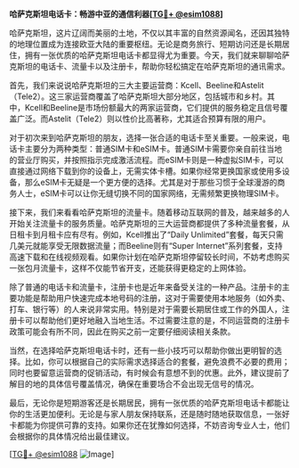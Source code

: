**哈萨克斯坦电话卡：畅游中亚的通信利器[[TG💪+ @esim1088](https://t.me/s/esim1088)]**

哈萨克斯坦，这片辽阔而美丽的土地，不仅以其丰富的自然资源闻名，还因其独特的地理位置成为连接欧亚大陆的重要枢纽。无论是商务旅行、短期访问还是长期居住，拥有一张优质的哈萨克斯坦电话卡都显得尤为重要。今天，我们就来聊聊哈萨克斯坦的电话卡、流量卡以及注册卡，帮助你轻松搞定在哈萨克斯坦的通讯需求。

首先，我们来说说哈萨克斯坦的三大主要运营商：Kcell、Beeline和Astelit（Tele2）。这三家运营商覆盖了哈萨克斯坦大部分地区，包括城市和乡村。其中，Kcell和Beeline是市场份额最大的两家运营商，它们提供的服务稳定且信号覆盖广泛。而Astelit（Tele2）则以性价比高著称，尤其适合预算有限的用户。

对于初次来到哈萨克斯坦的朋友，选择一张合适的电话卡至关重要。一般来说，电话卡主要分为两种类型：普通SIM卡和eSIM卡。普通SIM卡需要你亲自前往当地的营业厅购买，并按照指示完成激活流程。而eSIM卡则是一种虚拟SIM卡，可以直接通过网络下载到你的设备上，无需实体卡槽。如果你经常更换国家或使用多设备，那么eSIM卡无疑是一个更方便的选择。尤其是对于那些习惯于全球漫游的商务人士，eSIM卡可以让你无缝切换不同的国家网络，无需频繁更换物理SIM卡。

接下来，我们来看看哈萨克斯坦的流量卡。随着移动互联网的普及，越来越多的人开始关注流量卡的服务质量。哈萨克斯坦的三大运营商都提供了多种流量套餐，从日租卡到月租卡应有尽有。例如，Kcell推出了“Daily Unlimited”套餐，每天只需几美元就能享受无限数据流量；而Beeline则有“Super Internet”系列套餐，支持高速下载和在线视频观看。如果你计划在哈萨克斯坦停留较长时间，不妨考虑购买一张包月流量卡，这样不仅能节省开支，还能获得更稳定的上网体验。

除了普通的电话卡和流量卡，注册卡也是近年来备受关注的一种产品。注册卡的主要功能是帮助用户快速完成本地号码的注册，这对于需要使用本地服务（如外卖、打车、银行等）的人来说非常实用。特别是对于需要长期居住或工作的外国人，注册卡可以帮助他们更好地融入当地生活。不过需要注意的是，不同运营商的注册卡政策可能会有所不同，因此在购买之前一定要仔细阅读相关条款。

当然，在选择哈萨克斯坦电话卡时，还有一些小技巧可以帮助你做出更明智的选择。比如，你可以根据自己的实际需求选择适合的套餐，避免浪费不必要的费用；同时也要留意运营商的促销活动，有时候会有意想不到的优惠。此外，建议提前了解目的地的具体信号覆盖情况，确保在重要场合不会出现无信号的情况。

最后，无论你是短期游客还是长期居民，拥有一张优质的哈萨克斯坦电话卡都能让你的生活更加便利。无论是与家人朋友保持联系，还是随时随地获取信息，一张好卡都能为你提供可靠的支持。如果你还在犹豫如何选择，不妨咨询专业人士，他们会根据你的具体情况给出最佳建议。

[[TG💪+ @esim1088](https://t.me/s/esim1088) ![Image](https://i.postimg.cc/4NQfJmqS/Snipaste-2025-05-13-00-14-12.png)]